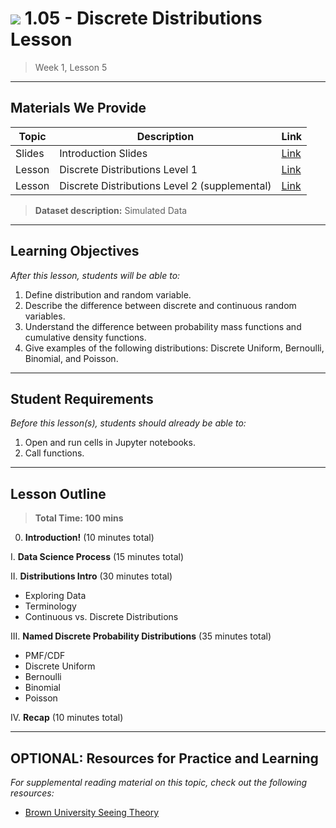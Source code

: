 # ![](https://ga-dash.s3.amazonaws.com/production/assets/logo-9f88ae6c9c3871690e33280fcf557f33.png) 1.05 - Discrete Distributions Lesson

> Week 1, Lesson 5

---

## Materials We Provide


| Topic | Description | Link |
| --- | --- | --- |
| Slides | Introduction Slides | [Link](./1.05-discrete-distributions.pdf)|
| Lesson | Discrete Distributions Level 1| [Link](./discrete_distributions-level1.ipynb)|
| Lesson | Discrete Distributions Level 2 (supplemental)| [Link](./extras/discrete_distributions-level2.ipynb)|

> **Dataset description:** Simulated Data

---

## Learning Objectives

*After this lesson, students will be able to:*

1. Define distribution and random variable.
2. Describe the difference between discrete and continuous random variables.
3. Understand the difference between probability mass functions and cumulative density functions.
4. Give examples of the following distributions: Discrete Uniform, Bernoulli, Binomial, and Poisson.

---

## Student Requirements

*Before this lesson(s), students should already be able to:*

1. Open and run cells in Jupyter notebooks.
2. Call functions.

---

## Lesson Outline

> **Total Time: 100 mins**

0. **Introduction!** (10 minutes total)

I. **Data Science Process** (15 minutes total)

II. **Distributions Intro** (30 minutes total)
- Exploring Data
- Terminology
- Continuous vs. Discrete Distributions

III. **Named Discrete Probability Distributions** (35 minutes total)
- PMF/CDF
- Discrete Uniform
- Bernoulli
- Binomial
- Poisson

IV. **Recap** (10 minutes total)

---

## OPTIONAL: Resources for Practice and Learning

*For supplemental reading material on this topic, check out the following resources:*

- [Brown University Seeing Theory](https://students.brown.edu/seeing-theory/)
